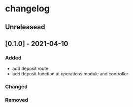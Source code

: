 # changelog

## Unreleasead

## [0.1.0] - 2021-04-10
### Added

- add deposit route
- add deposit function at operations module and controller

### Changed

### Removed